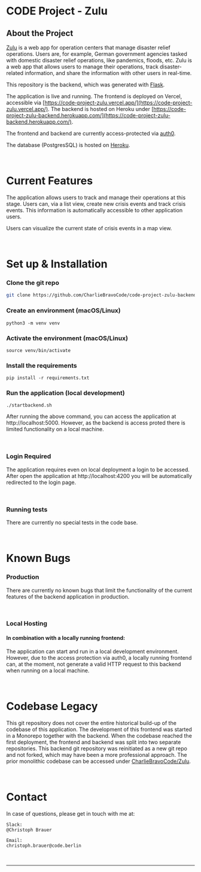 # CODE Project - Zulu

## About the Project
 
[Zulu](https://app.code.berlin/projects/ckxasczix00460wl8xfzl061u) is a web app for operation centers that manage disaster relief operations. Users are, for example, German government agencies tasked with domestic disaster relief operations, like pandemics, floods, etc. Zulu is a web app that allows users to manage their operations, track disaster-related information, and share the information with other users in real-time.

This repository is the backend, which was generated with [Flask](https://github.com/pallets/flask).

The application is live and running. The frontend is deployed on Vercel, accessible via [https://code-project-zulu.vercel.app/](https://code-project-zulu.vercel.app/). The backend is hosted on Heroku under [https://code-project-zulu-backend.herokuapp.com/](https://code-project-zulu-backend.herokuapp.com/).

The frontend and backend are currently access-protected via [auth0](https://auth0.com/).

The database (PostgresSQL) is hosted on [Heroku](https://www.heroku.com/postgres).

</br>

# Current Features

The application allows users to track and manage their operations at this stage.
Users can, via a list view, create new crisis events and track crisis events. This information is automatically accessible to other application users.

Users can visualize the current state of crisis events in a map view. 


</br>

# Set up & Installation

### Clone the git repo      
```bash
git clone https://github.com/CharlieBravoCode/code-project-zulu-backend.git
```

### Create an environment (macOS/Linux)
```
python3 -m venv venv
```

### Activate the environment (macOS/Linux)
```
source venv/bin/activate
```

### Install the requirements
```
pip install -r requirements.txt
```

### Run the application (local development)
```
./startbackend.sh
```
After running the above command, you can access the application at http://localhost:5000. However, as the backend is access proted there is limited functionality on a local machine. 

</br>

### Login Required
The application requires even on local deployment a login to be accessed. After open the application at http://localhost:4200 you will be automatically redirected to the login page.

</br>

### Running tests
There are currently no special tests in the code base.

</br>

# Known Bugs
### Production
There are currently no known bugs that limit the functionality of the current features of the backend application in production.

</br>

### Local Hosting 
#### In combination with a locally running frontend:
The application can start and run in a local development environment. However, due to the access protection via auth0, a locally running frontend can, at the moment, not generate a valid HTTP request to this backend when running on a local machine. 


</br>

# Codebase Legacy
This git repository does not cover the entire historical build-up of the codebase of this application. The development of this frontend was started in a Monorepo together with the backend. When the codebase reached the first deployment, the frontend and backend was split into two separate repositories. This backend git repository was reinitiated as a new git repo and not forked, which may have been a more professional approach. The prior monolithic codebase can be accessed under [CharlieBravoCode/Zulu](https://github.com/CharlieBravoCode/Zulu).


</br>

# Contact

In case of questions, please get in touch with me at: 
```
Slack: 
@Christoph Brauer
```
```
Email:
christoph.brauer@code.berlin
```

</br>

---------------